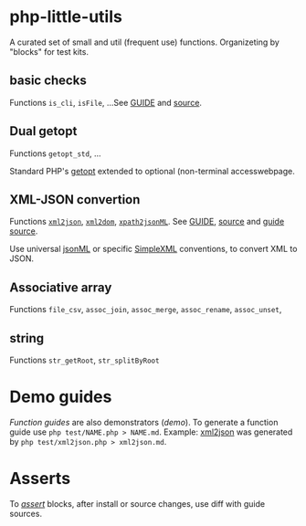 # php-little-utils
A curated set of small and util (frequent use) functions. Organizeting by "blocks" for test kits.

## basic checks
Functions `is_cli`, `isFile`, ...See [GUIDE](test/xml2json_test.php) and [source](src/xml2json.php).


## Dual getopt
Functions `getopt_std`, ...

Standard PHP's [getopt]() extended to optional (non-terminal accesswebpage.

## XML-JSON convertion
Functions [`xml2json`](http://ppkrauss.github.io/php-little-utils/docs/#method_xml2json), [`xml2dom`](http://ppkrauss.github.io/php-little-utils/docs/#method_xml2dom), [`xpath2jsonML`](http://ppkrauss.github.io/php-little-utils/docs/#method_xpath2jsonML).
See [GUIDE](xml2json.md), [source](src/xml2json.php) and [guide source](test/xml2json_test.php).

Use universal [jsonML](http://json.org/) or specific [SimpleXML](http://php.net/manual/en/book.simplexml.php) conventions, to convert XML to JSON.

## Associative array

Functions `file_csv`, `assoc_join`, `assoc_merge`, `assoc_rename`, `assoc_unset`,

## string

Functions `str_getRoot`,  `str_splitByRoot`

# Demo guides
*Function guides* are also demonstrators (*demo*). To generate a function guide use `php test/NAME.php > NAME.md`. Example: [xml2json](xml2json.md) was generated by `php test/xml2json.php > xml2json.md`.

# Asserts

To [*assert*](https://en.wikipedia.org/wiki/Assertion_(software_development)) blocks, after install or source changes, use diff with guide sources.
